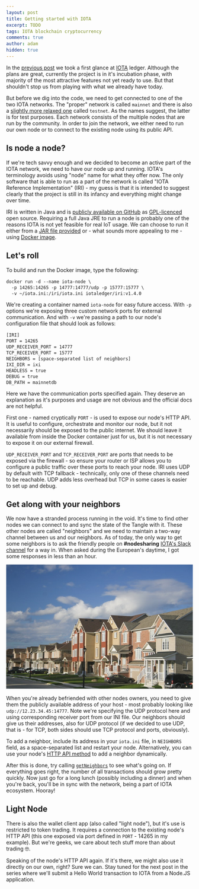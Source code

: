 ```yaml
---
layout: post
title: Getting started with IOTA
excerpt: TODO
tags: IOTA blockchain cryptocurrency
comments: true
author: adam
hidden: true
---
```


In the [previous post](/blog/iota-new-kid-in-cryptocurrency-town/) we took a first glance at [IOTA](http://iota.org/) ledger. Although the plans are great, currently the project is in it's incubation phase, with majority of the most attractive features not yet ready to use. But that shouldn't stop us from playing with what we already have today.

But before we dig into the code, we need to get connected to one of the two IOTA networks. The "proper" network is called `mainnet` and there is also a [slightly more relaxed one](https://blog.iota.org/the-iota-testnet-training-wheels-for-the-community-fd65dbdddb3b) called `testnet`. As the names suggest, the latter is for test purposes. Each network consists of the multiple nodes that are run by the community. In order to join the network, we either need to run our own node or to connect to the existing node using its public API. 

## Is node a node?

If we're tech savvy enough and we decided to become an active part of the IOTA network, we need to have our node up and running. IOTA's terminology avoids using "node" name for what they offer now. The only software that is able to run as a part of the network is called "IOTA Reference Implementation" (IRI) - my guess is that it is intended to suggest clearly that the project is still in its infancy and everything might change over time.

IRI is written in Java and is [publicly available on GitHub](https://github.com/iotaledger/iri) as [GPL-licenced](https://github.com/iotaledger/iri/blob/dev/LICENSE) open source. Requiring a full Java JRE to run a node is probably one of the reasons IOTA is not yet feasible for real IoT usage. We can choose to run it either from a [JAR file provided](https://github.com/iotaledger/iri/releases) or - what sounds more appealing to me - using [Docker image](https://hub.docker.com/r/iotaledger/iri/).


## Let's roll

To build and run the Docker image, type the following:

```
docker run -d --name iota-node \
  -p 14265:14265 -p 14777:14777/udp -p 15777:15777 \
  -v ~/iota.ini:/iri/iota.ini iotaledger/iri:v1.4.0
```

We're creating a container named `iota-node` for easy future access. With `-p` options we're exposing three custom network ports for external communication. And with `-v` we're passing a path to our node's configuration file that should look as follows:

```
[IRI]
PORT = 14265
UDP_RECEIVER_PORT = 14777
TCP_RECEIVER_PORT = 15777
NEIGHBORS = [space-separated list of neighbors]
IXI_DIR = ixi
HEADLESS = true
DEBUG = true
DB_PATH = mainnetdb
```

Here we have the communication ports specified again. They deserve an explanation as it's purposes and usage are not obvious and the official docs are not helpful.

First one - named cryptically `PORT` - is used to expose our node's HTTP API. It is useful to configure, orchestrate and monitor our node, but it not necessarily should be exposed to the public internet. We should leave it available from inside the Docker container just for us, but it is not necessary to expose it on our external firewall.

`UDP_RECEIVER_PORT` and `TCP_RECEIVER_PORT` are ports that needs to be exposed via the firewall - so ensure your router or ISP allows you to configure a public traffic over these ports to reach your node. IRI uses UDP by default with TCP fallback - technically, only one of these channels need to be reachable. UDP adds less overhead but TCP in some cases is easier to set up and debug.

## Get along with your neighbors

We now have a stranded process running in the void. It's time to find other nodes we can connect to and sync the state of the Tangle with it. These other nodes are called "neighbors" and we need to maintain a two-way channel between us and our neighbors. As of today, the only way to get some neighbors is to ask the friendly people on **#nodesharing** [IOTA's Slack channel](https://slack.iota.org/) for a way in. When asked during the European's daytime, I got some responses in less than an hour.

![IOTA neighborhood](/images/iota/neighborhood.jpg)

When you're already befriended with other nodes owners, you need to give them the publicly available address of your host - most probably looking like `udp://12.23.34.45:14777`. Note we're specifying the UDP protocol here and using corresponding receiver port from our INI file. Our neighbors should give us their addresses, also for UDP protocol (if we decided to use UDP, that is - for TCP, both sides should use TCP protocol and ports, obviously).

To add a neighbor, include its address in your `iota.ini` file, in `NEIGHBORS` field, as a space-separated list and restart your node. Alternatively, you can use your node's [HTTP API method](https://iota.readme.io/v1.2.0/reference) to add a neighbor dynamically.

After this is done, try calling [`getNeighbors`](https://iota.readme.io/v1.2.0/reference#getneighborsactivity) to see what's going on. If everything goes right, the number of all transactions should grow pretty quickly. Now just go for a long lunch (possibly including a dinner) and when you're back, you'll be in sync with the network, being a part of IOTA ecosystem. Hooray!

## Light Node

There is also the wallet client app (also called "light node"), but it's use is restricted to token trading. It requires a connection to the existing node's HTTP API (this one exposed via port defined in `PORT` - 14265 in my example). But we're geeks, we care about tech stuff more than about trading 🤓.

Speaking of the node's HTTP API again. If it's there, we might also use it directly on our own, right? Sure we can. Stay tuned for the next post in the series where we'll submit a Hello World transaction to IOTA from a Node.JS application.